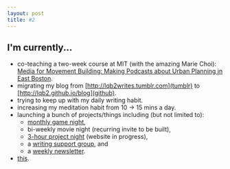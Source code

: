 ```yaml
---
layout: post
title: #2
---
```

## I'm currently...

* co-teaching a two-week course at MIT (with the amazing Marie Choi): [Media for Movement Building: Making Podcasts about Urban Planning in East Boston](http://colabradio.mit.edu/media-for-movement-building-making-podcasts-about-urban-planning-in-east-boston/).
* migrating my blog from [http://lqb2writes.tumblr.com](tumblr) to [http://lqb2.github.io/blog](github).
* trying to keep up with my daily writing habit.
* increasing my meditation habit from 10 -> 15 mins a day.
* launching a bunch of projects/things including (but not limited to):
	* [monthly game night](https://www.facebook.com/events/1789600871289457/), 
	* bi-weekly movie night (recurring invite to be built), 
	* [3-hour project night](lqb2.github.io/3h-project-night) (website in progress), 
	* a [writing support group](https://aspiringwriters.groups.io/), and 
	* a [weekly newsletter](http://tinyletter.com/lqb2).
* [this](https://www.resistancemappingproject.com/).